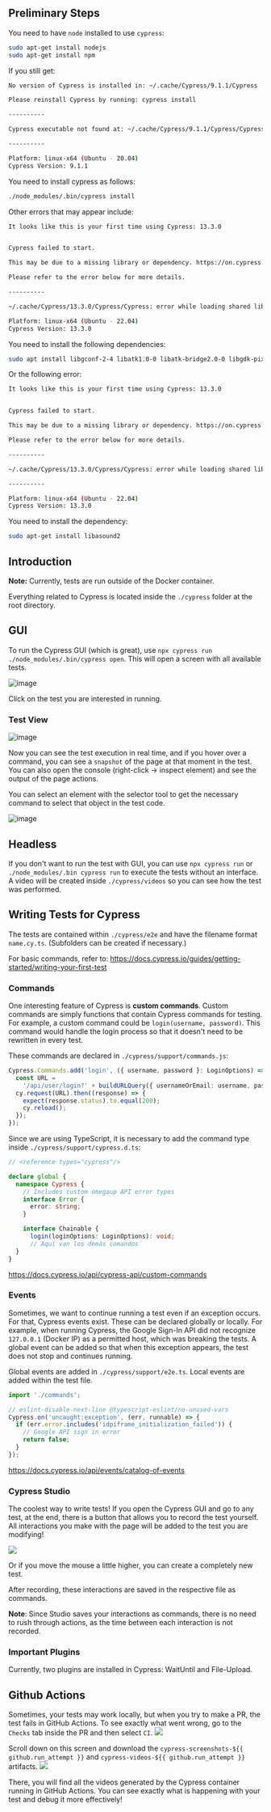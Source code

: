 ## Preliminary Steps
You need to have `node` installed to use `cypress`:
```bash
sudo apt-get install nodejs
sudo apt-get install npm
```

If you still get:
```bash
No version of Cypress is installed in: ~/.cache/Cypress/9.1.1/Cypress

Please reinstall Cypress by running: cypress install

----------

Cypress executable not found at: ~/.cache/Cypress/9.1.1/Cypress/Cypress

----------

Platform: linux-x64 (Ubuntu - 20.04)
Cypress Version: 9.1.1
```

You need to install cypress as follows:
```bash
./node_modules/.bin/cypress install
```

Other errors that may appear include:
```bash
It looks like this is your first time using Cypress: 13.3.0


Cypress failed to start.

This may be due to a missing library or dependency. https://on.cypress.io/required-dependencies

Please refer to the error below for more details.

----------

~/.cache/Cypress/13.3.0/Cypress/Cypress: error while loading shared libraries: libnss3.so: cannot open shared object file: No such file or directory

Platform: linux-x64 (Ubuntu - 22.04)
Cypress Version: 13.3.0
```
You need to install the following dependencies:
```bash
sudo apt install libgconf-2-4 libatk1.0-0 libatk-bridge2.0-0 libgdk-pixbuf2.0-0 libgtk-3-0 libgbm-dev libnss3-dev libxss-dev
```

Or the following error:
```bash
It looks like this is your first time using Cypress: 13.3.0


Cypress failed to start.

This may be due to a missing library or dependency. https://on.cypress.io/required-dependencies

Please refer to the error below for more details.

----------

~/.cache/Cypress/13.3.0/Cypress/Cypress: error while loading shared libraries: libasound.so.2: cannot open shared object file: No such file or directory

----------

Platform: linux-x64 (Ubuntu - 22.04)
Cypress Version: 13.3.0
```

You need to install the dependency:
```bash
sudo apt-get install libasound2
```

## Introduction
**Note:** Currently, tests are run outside of the Docker container.

Everything related to Cypress is located inside the `./cypress` folder at the root directory.

## GUI
To run the Cypress GUI (which is great), use `npx cypress run` `./node_modules/.bin/cypress open`. This will open a screen with all available tests.

![image](https://github.com/user-attachments/assets/a3bf6b11-0e9a-4290-b5e5-fec6884be3e7)

Click on the test you are interested in running.

### Test View
![image](https://github.com/user-attachments/assets/b1f615c1-e8f8-4259-ad97-52d6f1490478)

Now you can see the test execution in real time, and if you hover over a command, you can see a `snapshot` of the page at that moment in the test. You can also open the console (right-click -> inspect element) and see the output of the page actions.

You can select an element with the selector tool to get the necessary command to select that object in the test code.

![image](https://github.com/user-attachments/assets/403b84b6-5516-4956-8123-ec60bd1b2b26)

## Headless
If you don't want to run the test with GUI, you can use `npx cypress run` or `./node_modules/.bin cypress run` to execute the tests without an interface. A video will be created inside `./cypress/videos` so you can see how the test was performed.

## Writing Tests for Cypress
The tests are contained within `./cypress/e2e` and have the filename format `name.cy.ts`. (Subfolders can be created if necessary.)

For basic commands, refer to: https://docs.cypress.io/guides/getting-started/writing-your-first-test

### Commands
One interesting feature of Cypress is **custom commands**. Custom commands are simply functions that contain Cypress commands for testing. For example, a custom command could be `login(username, password)`. This command would handle the login process so that it doesn't need to be rewritten in every test.

These commands are declared in `./cypress/support/commands.js`:
```typescript
Cypress.Commands.add('login', ({ username, password }: LoginOptions) => {
  const URL =
    '/api/user/login?' + buildURLQuery({ usernameOrEmail: username, password });
  cy.request(URL).then((response) => {
    expect(response.status).to.equal(200);
    cy.reload();
  });
});
```
Since we are using TypeScript, it is necessary to add the command type inside `./cypress/support/cypress.d.ts`:
```typescript
// <reference types="cypress"/>

declare global {
  namespace Cypress {
    // Includes custom omegaup API error types
    interface Error {
      error: string;
    }

    interface Chainable {
      login(loginOptions: LoginOptions): void;
      // Aquí van los demás comandos
  }
}
```
https://docs.cypress.io/api/cypress-api/custom-commands

### Events
Sometimes, we want to continue running a test even if an exception occurs. For that, Cypress events exist. These can be declared globally or locally. For example, when running Cypress, the Google Sign-In API did not recognize `127.0.0.1` (Docker IP) as a permitted host, which was breaking the tests. A global event can be added so that when this exception appears, the test does not stop and continues running.

Global events are added in `./cypress/support/e2e.ts`. Local events are added within the test file.

```typescript
import './commands';

// eslint-disable-next-line @typescript-eslint/no-unused-vars
Cypress.on('uncaught:exception', (err, runnable) => {
  if (err.error.includes('idpiframe_initialization_failed')) {
    // Google API sign in error
    return false;
  }
});

```
https://docs.cypress.io/api/events/catalog-of-events

### Cypress Studio
The coolest way to write tests! If you open the Cypress GUI and go to any test, at the end, there is a button that allows you to record the test yourself. All interactions you make with the page will be added to the test you are modifying!


![](https://docs.cypress.io/_nuxt/img/extend-activate-studio.91d9bd8.png)

Or if you move the mouse a little higher, you can create a completely new test.

After recording, these interactions are saved in the respective file as commands.

**Note**: Since Studio saves your interactions as commands, there is no need to rush through actions, as the time between each interaction is not recorded.

### Important Plugins
Currently, two plugins are installed in Cypress: WaitUntil and File-Upload.

## Github Actions
Sometimes, your tests may work locally, but when you try to make a PR, the test fails in GitHub Actions. To see exactly what went wrong, go to the `Checks` tab inside the PR and then select `CI`.
![](https://i.imgur.com/6iu4w1L.png)

Scroll down on this screen and download the `cypress-screenshots-${{ github.run_attempt }}` and `cypress-videos-${{ github.run_attempt }}` artifacts.
![](https://i.imgur.com/4Huvtpy.png)

There, you will find all the videos generated by the Cypress container running in GitHub Actions. You can see exactly what is happening with your test and debug it more effectively!

